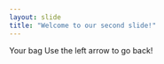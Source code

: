 ```yaml
---
layout: slide
title: "Welcome to our second slide!"
---
```

Your bag
Use the left arrow to go back!
